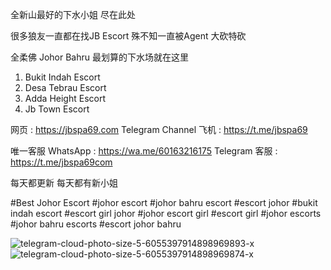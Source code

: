 全新山最好的下水小姐 尽在此处

很多狼友一直都在找JB Escort
殊不知一直被Agent 大砍特砍

全柔佛 Johor Bahru 最划算的下水场就在这里
1. Bukit Indah Escort
2. Desa Tebrau Escort
3. Adda Height Escort
4. Jb Town Escort

网页 : https://jbspa69.com
Telegram Channel 飞机 : https://t.me/jbspa69

唯一客服
WhatsApp :
https://wa.me/60163216175
Telegram 客服 :
https://t.me/jbspa69com

每天都更新 每天都有新小姐

#Best Johor Escort
#johor escort
#johor bahru escort
#escort johor
#bukit indah escort
#escort girl johor
#johor escort girl
#escort girl
#johor escorts
#johor bahru escorts
#escort johor bahru


![telegram-cloud-photo-size-5-6055397914898969893-x](https://github.com/Jbescort/jbspa69/assets/136110555/5ada14a7-b5a7-448e-87f8-33a91140cdba)
![telegram-cloud-photo-size-5-6055397914898969874-x](https://github.com/Jbescort/jbspa69/assets/136110555/ffe5c644-8313-429e-964c-07c1fe5c1e29)
